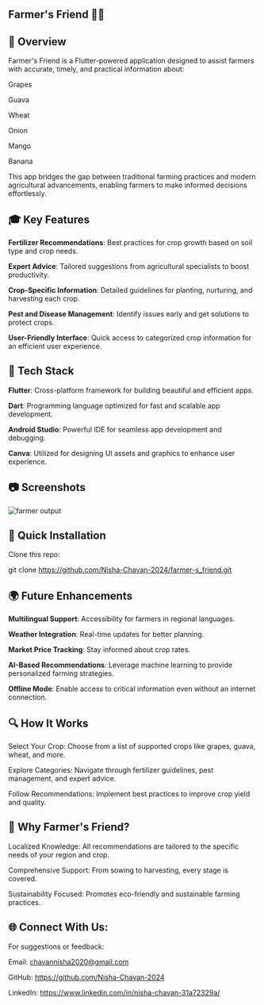 ## **Farmer's Friend 🌾🌞**


## 🌱 Overview

Farmer's Friend is a Flutter-powered application designed to assist farmers with accurate, timely, and practical information about:

Grapes

Guava

Wheat

Onion

Mango

Banana

This app bridges the gap between traditional farming practices and modern agricultural advancements, enabling farmers to make informed decisions effortlessly.


## 🎓 Key Features

**Fertilizer Recommendations**: Best practices for crop growth based on soil type and crop needs.

**Expert Advice**: Tailored suggestions from agricultural specialists to boost productivity.

**Crop-Specific Information**: Detailed guidelines for planting, nurturing, and harvesting each crop.

**Pest and Disease Management**: Identify issues early and get solutions to protect crops.

**User-Friendly Interface**: Quick access to categorized crop information for an efficient user experience.


## 🚀 Tech Stack

**Flutter**: Cross-platform framework for building beautiful and efficient apps.

**Dart**: Programming language optimized for fast and scalable app development.

**Android Studio**: Powerful IDE for seamless app development and debugging.

**Canva**: Utilized for designing UI assets and graphics to enhance user experience.


## 📷 Screenshots  

![farmer output](https://github.com/user-attachments/assets/b5436a1f-8815-460c-8cae-95da0dfb20bd)


## 🚀 Quick Installation

Clone this repo:

git clone https://github.com/Nisha-Chavan-2024/farmer-s_friend.git


## 🌍 Future Enhancements

**Multilingual Support**: Accessibility for farmers in regional languages.

**Weather Integration**: Real-time updates for better planning.

**Market Price Tracking**: Stay informed about crop rates.

**AI-Based Recommendations**: Leverage machine learning to provide personalized farming strategies.

**Offline Mode**: Enable access to critical information even without an internet connection.


## 🔍 How It Works

Select Your Crop: Choose from a list of supported crops like grapes, guava, wheat, and more.

Explore Categories: Navigate through fertilizer guidelines, pest management, and expert advice.

Follow Recommendations: Implement best practices to improve crop yield and quality.


## 🌿 Why Farmer's Friend?

Localized Knowledge: All recommendations are tailored to the specific needs of your region and crop.

Comprehensive Support: From sowing to harvesting, every stage is covered.

Sustainability Focused: Promotes eco-friendly and sustainable farming practices.


## 🌐 Connect With Us:

For suggestions or feedback:

Email: chavannisha2020@gmail.com

GitHub: https://github.com/Nisha-Chavan-2024

LinkedIn: https://www.linkedin.com/in/nisha-chavan-31a72329a/

